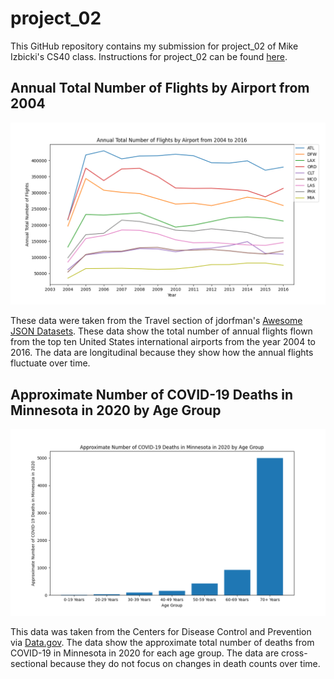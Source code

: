 # project_02

This GitHub repository contains my submission for project_02 of Mike Izbicki's CS40 class. Instructions for project_02 can be found [here](https://github.com/mikeizbicki/cmc-csci040/tree/2022fall/project_02).

## Annual Total Number of Flights by Airport from 2004
![Annual Total Number of Flights by Airport since 2004](Figure_1.png)

These data were taken from the Travel section of jdorfman's [Awesome JSON Datasets](https://github.com/jdorfman/awesome-json-datasets). These data show the total number of annual flights flown from the top ten United States international airports from the year 2004 to 2016. The data are longitudinal because they show how the annual flights fluctuate over time.

## Approximate Number of COVID-19 Deaths in Minnesota in 2020 by Age Group
![Approximate Number of COVID-19 Deaths in Minnesota in 2020 by Age Group](Figure_2.png)

This data was taken from the Centers for Disease Control and Prevention via [Data.gov](https://catalog.data.gov/dataset/ah-provisional-covid-19-deaths-by-county-and-age-for-2020-5aa74). The data show the approximate total number of deaths from COVID-19 in Minnesota in 2020 for each age group. The data are cross-sectional because they do not focus on changes in death counts over time.


